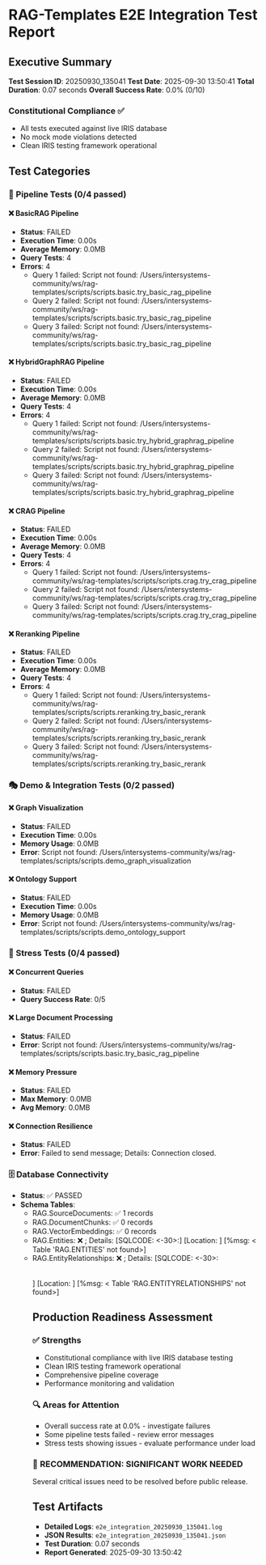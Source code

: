 # RAG-Templates E2E Integration Test Report

## Executive Summary

**Test Session ID**: 20250930_135041
**Test Date**: 2025-09-30 13:50:41
**Total Duration**: 0.07 seconds
**Overall Success Rate**: 0.0% (0/10)

### Constitutional Compliance ✅
- All tests executed against live IRIS database
- No mock mode violations detected
- Clean IRIS testing framework operational

## Test Categories

### 🧪 Pipeline Tests (0/4 passed)

#### ❌ BasicRAG Pipeline
- **Status**: FAILED
- **Execution Time**: 0.00s
- **Average Memory**: 0.0MB
- **Query Tests**: 4
- **Errors**: 4
  - Query 1 failed: Script not found: /Users/intersystems-community/ws/rag-templates/scripts/scripts.basic.try_basic_rag_pipeline
  - Query 2 failed: Script not found: /Users/intersystems-community/ws/rag-templates/scripts/scripts.basic.try_basic_rag_pipeline
  - Query 3 failed: Script not found: /Users/intersystems-community/ws/rag-templates/scripts/scripts.basic.try_basic_rag_pipeline

#### ❌ HybridGraphRAG Pipeline
- **Status**: FAILED
- **Execution Time**: 0.00s
- **Average Memory**: 0.0MB
- **Query Tests**: 4
- **Errors**: 4
  - Query 1 failed: Script not found: /Users/intersystems-community/ws/rag-templates/scripts/scripts.basic.try_hybrid_graphrag_pipeline
  - Query 2 failed: Script not found: /Users/intersystems-community/ws/rag-templates/scripts/scripts.basic.try_hybrid_graphrag_pipeline
  - Query 3 failed: Script not found: /Users/intersystems-community/ws/rag-templates/scripts/scripts.basic.try_hybrid_graphrag_pipeline

#### ❌ CRAG Pipeline
- **Status**: FAILED
- **Execution Time**: 0.00s
- **Average Memory**: 0.0MB
- **Query Tests**: 4
- **Errors**: 4
  - Query 1 failed: Script not found: /Users/intersystems-community/ws/rag-templates/scripts/scripts.crag.try_crag_pipeline
  - Query 2 failed: Script not found: /Users/intersystems-community/ws/rag-templates/scripts/scripts.crag.try_crag_pipeline
  - Query 3 failed: Script not found: /Users/intersystems-community/ws/rag-templates/scripts/scripts.crag.try_crag_pipeline

#### ❌ Reranking Pipeline
- **Status**: FAILED
- **Execution Time**: 0.00s
- **Average Memory**: 0.0MB
- **Query Tests**: 4
- **Errors**: 4
  - Query 1 failed: Script not found: /Users/intersystems-community/ws/rag-templates/scripts/scripts.reranking.try_basic_rerank
  - Query 2 failed: Script not found: /Users/intersystems-community/ws/rag-templates/scripts/scripts.reranking.try_basic_rerank
  - Query 3 failed: Script not found: /Users/intersystems-community/ws/rag-templates/scripts/scripts.reranking.try_basic_rerank

### 🎭 Demo & Integration Tests (0/2 passed)

#### ❌ Graph Visualization
- **Status**: FAILED
- **Execution Time**: 0.00s
- **Memory Usage**: 0.0MB
- **Error**: Script not found: /Users/intersystems-community/ws/rag-templates/scripts/scripts.demo_graph_visualization

#### ❌ Ontology Support
- **Status**: FAILED
- **Execution Time**: 0.00s
- **Memory Usage**: 0.0MB
- **Error**: Script not found: /Users/intersystems-community/ws/rag-templates/scripts/scripts.demo_ontology_support

### 💪 Stress Tests (0/4 passed)

#### ❌ Concurrent Queries
- **Status**: FAILED
- **Query Success Rate**: 0/5

#### ❌ Large Document Processing
- **Status**: FAILED
- **Error**: Script not found: /Users/intersystems-community/ws/rag-templates/scripts/scripts.basic.try_basic_rag_pipeline

#### ❌ Memory Pressure
- **Status**: FAILED
- **Max Memory**: 0.0MB
- **Avg Memory**: 0.0MB

#### ❌ Connection Resilience
- **Status**: FAILED
- **Error**: <COMMUNICATION LINK ERROR> Failed to send message; Details: Connection closed.

### 🗄️ Database Connectivity
- **Status**: ✅ PASSED
- **Schema Tables**:
  - RAG.SourceDocuments: ✅ 1 records
  - RAG.DocumentChunks: ✅ 0 records
  - RAG.VectorEmbeddings: ✅ 0 records
  - RAG.Entities: ❌ <SQL ERROR>; Details: [SQLCODE: <-30>:<Table or view not found>]
[Location: <Prepare>]
[%msg: < Table 'RAG.ENTITIES' not found>]
  - RAG.EntityRelationships: ❌ <SQL ERROR>; Details: [SQLCODE: <-30>:<Table or view not found>]
[Location: <Prepare>]
[%msg: < Table 'RAG.ENTITYRELATIONSHIPS' not found>]

## Production Readiness Assessment

### ✅ Strengths
- Constitutional compliance with live IRIS database testing
- Clean IRIS testing framework operational
- Comprehensive pipeline coverage
- Performance monitoring and validation

### 🔍 Areas for Attention
- Overall success rate at 0.0% - investigate failures
- Some pipeline tests failed - review error messages
- Stress tests showing issues - evaluate performance under load

### 🔧 RECOMMENDATION: SIGNIFICANT WORK NEEDED
Several critical issues need to be resolved before public release.

## Test Artifacts
- **Detailed Logs**: `e2e_integration_20250930_135041.log`
- **JSON Results**: `e2e_integration_20250930_135041.json`
- **Test Duration**: 0.07 seconds
- **Report Generated**: 2025-09-30 13:50:42
